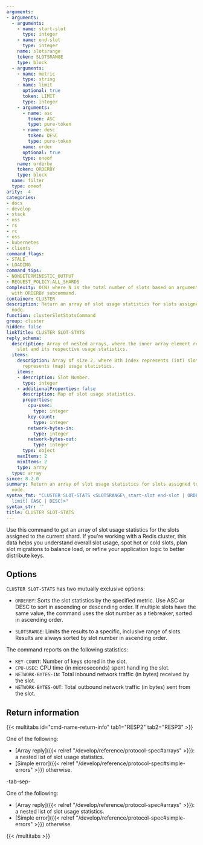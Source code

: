 ```yaml
---
arguments:
- arguments:
  - arguments:
    - name: start-slot
      type: integer
    - name: end-slot
      type: integer
    name: slotsrange
    token: SLOTSRANGE
    type: block
  - arguments:
    - name: metric
      type: string
    - name: limit
      optional: true
      token: LIMIT
      type: integer
    - arguments:
      - name: asc
        token: ASC
        type: pure-token
      - name: desc
        token: DESC
        type: pure-token
      name: order
      optional: true
      type: oneof
    name: orderby
    token: ORDERBY
    type: block
  name: filter
  type: oneof
arity: -4
categories:
- docs
- develop
- stack
- oss
- rs
- rc
- oss
- kubernetes
- clients
command_flags:
- STALE
- LOADING
command_tips:
- NONDETERMINISTIC_OUTPUT
- REQUEST_POLICY:ALL_SHARDS
complexity: O(N) where N is the total number of slots based on arguments. O(N*log(N))
  with ORDERBY subcommand.
container: CLUSTER
description: Return an array of slot usage statistics for slots assigned to the current
  node.
function: clusterSlotStatsCommand
group: cluster
hidden: false
linkTitle: CLUSTER SLOT-STATS
reply_schema:
  description: Array of nested arrays, where the inner array element represents a
    slot and its respective usage statistics.
  items:
    description: Array of size 2, where 0th index represents (int) slot and 1st index
      represents (map) usage statistics.
    items:
    - description: Slot Number.
      type: integer
    - additionalProperties: false
      description: Map of slot usage statistics.
      properties:
        cpu-usec:
          type: integer
        key-count:
          type: integer
        network-bytes-in:
          type: integer
        network-bytes-out:
          type: integer
      type: object
    maxItems: 2
    minItems: 2
    type: array
  type: array
since: 8.2.0
summary: Return an array of slot usage statistics for slots assigned to the current
  node.
syntax_fmt: "CLUSTER SLOT-STATS <SLOTSRANGE\_start-slot end-slot | ORDERBY\_metric\n  [LIMIT\_\
  limit] [ASC | DESC]>"
syntax_str: ''
title: CLUSTER SLOT-STATS
---
```


Use this command to get an array of slot usage statistics for the slots assigned to the current shard. If you're working with a Redis cluster, this data helps you understand overall slot usage, spot hot or cold slots, plan slot migrations to balance load, or refine your application logic to better distribute keys.

## Options

`CLUSTER SLOT-STATS` has two mutually exclusive options:

* `ORDERBY`: Sorts the slot statistics by the specified metric. Use ASC or DESC to sort in ascending or descending order. If multiple slots have the same value, the command uses the slot number as a tiebreaker, sorted in ascending order.

* `SLOTSRANGE`: Limits the results to a specific, inclusive range of slots. Results are always sorted by slot number in ascending order.

The command reports on the following statistics:

* `KEY-COUNT`: Number of keys stored in the slot.
* `CPU-USEC`: CPU time (in microseconds) spent handling the slot.
* `NETWORK-BYTES-IN`: Total inbound network traffic (in bytes) received by the slot.
* `NETWORK-BYTES-OUT`: Total outbound network traffic (in bytes) sent from the slot.

## Return information

{{< multitabs id="cmd-name-return-info" 
    tab1="RESP2" 
    tab2="RESP3" >}}

One of the following:

* [Array reply]({{< relref "/develop/reference/protocol-spec#arrays" >}}): a nested list of slot usage statistics.
* [Simple error]({{< relref "/develop/reference/protocol-spec#simple-errors" >}}) otherwise.

-tab-sep-

One of the following:

* [Array reply]({{< relref "/develop/reference/protocol-spec#arrays" >}}): a nested list of slot usage statistics.
* [Simple error]({{< relref "/develop/reference/protocol-spec#simple-errors" >}}) otherwise.

{{< /multitabs >}}